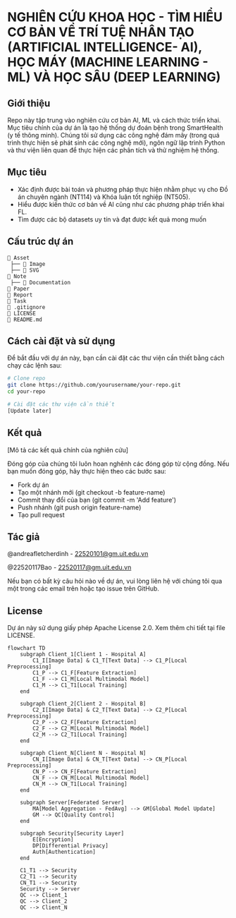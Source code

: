 # NGHIÊN CỨU KHOA HỌC - TÌM HIỂU CƠ BẢN VỀ TRÍ TUỆ NHÂN TẠO (ARTIFICIAL INTELLIGENCE- AI), HỌC MÁY (MACHINE LEARNING - ML) VÀ HỌC SÂU (DEEP LEARNING)

## Giới thiệu

Repo này tập trung vào nghiên cứu cơ bản AI, ML và cách thức triển khai. Mục tiêu chính của dự án là tạo hệ thống dự đoán bệnh trong SmartHealth (y tế thông minh). Chúng tôi sử dụng các công nghệ đám mây (trong quá trình thực hiện sẽ phát sinh các công nghệ mới), ngôn ngữ lập trình Python và thư viện liên quan để thực hiện các phân tích và thử nghiệm hệ thống.

## Mục tiêu
- Xác định được bài toán và phương pháp thực hiện nhằm phục vụ cho Đồ án chuyên ngành (NT114) và Khóa luận tốt nghiệp (NT505).
- Hiểu được kiến thức cơ bản về AI cũng như các phương pháp triển khai FL.
- Tìm được các bộ datasets uy tín và đạt được kết quả mong muốn

## Cấu trúc dự án


```
📂 Asset
 ├── 📂 Image
 ├── 📂 SVG
📂 Note
 ├── 📂 Documentation
📂 Paper
📂 Report
📂 Task
📄 .gitignore
📄 LICENSE
📄 README.md
```

## Cách cài đặt và sử dụng

Để bắt đầu với dự án này, bạn cần cài đặt các thư viện cần thiết bằng cách chạy các lệnh sau:

```bash
# Clone repo
git clone https://github.com/yourusername/your-repo.git
cd your-repo

# Cài đặt các thư viện cần thiết
[Update later]
```

## Kết quả
[Mô tả các kết quả chính của nghiên cứu]


Đóng góp của chúng tôi luôn hoan nghênh các đóng góp từ cộng đồng. Nếu bạn muốn đóng góp, hãy thực hiện theo các bước sau:

- Fork dự án
- Tạo một nhánh mới (git checkout -b feature-name)
- Commit thay đổi của bạn (git commit -m 'Add feature')
- Push nhánh (git push origin feature-name)
- Tạo pull request

## Tác giả

@andreafletcherdinh - 22520101@gm.uit.edu.vn

@22520117Bao - 22520117@gm.uit.edu.vn

Nếu bạn có bất kỳ câu hỏi nào về dự án, vui lòng liên hệ với chúng tôi qua một trong các email trên hoặc tạo issue trên GitHub.

## License
Dự án này sử dụng giấy phép Apache License 2.0. Xem thêm chi tiết tại file LICENSE.


```mermaid
flowchart TD
    subgraph Client_1[Client 1 - Hospital A]
        C1_I[Image Data] & C1_T[Text Data] --> C1_P[Local Preprocessing]
        C1_P --> C1_F[Feature Extraction]
        C1_F --> C1_M[Local Multimodal Model]
        C1_M --> C1_T1[Local Training]
    end

    subgraph Client_2[Client 2 - Hospital B]
        C2_I[Image Data] & C2_T[Text Data] --> C2_P[Local Preprocessing]
        C2_P --> C2_F[Feature Extraction]
        C2_F --> C2_M[Local Multimodal Model]
        C2_M --> C2_T1[Local Training]
    end

    subgraph Client_N[Client N - Hospital N]
        CN_I[Image Data] & CN_T[Text Data] --> CN_P[Local Preprocessing]
        CN_P --> CN_F[Feature Extraction]
        CN_F --> CN_M[Local Multimodal Model]
        CN_M --> CN_T1[Local Training]
    end

    subgraph Server[Federated Server]
        MA[Model Aggregation - FedAvg] --> GM[Global Model Update]
        GM --> QC[Quality Control]
    end

    subgraph Security[Security Layer]
        E[Encryption]
        DP[Differential Privacy]
        Auth[Authentication]
    end

    C1_T1 --> Security
    C2_T1 --> Security
    CN_T1 --> Security
    Security --> Server
    QC --> Client_1
    QC --> Client_2
    QC --> Client_N
```